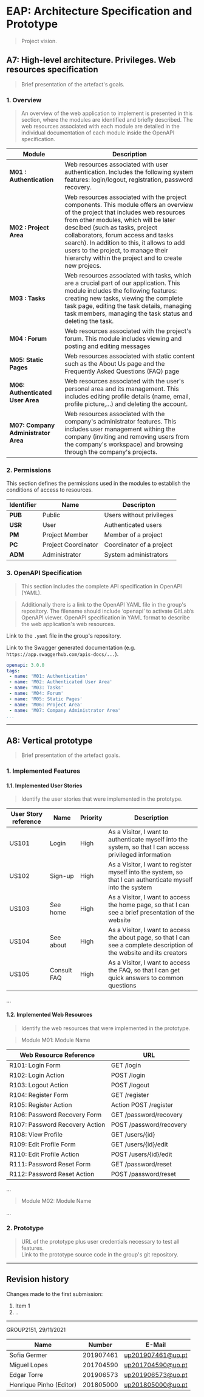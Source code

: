 # EAP: Architecture Specification and Prototype

> Project vision.

## A7: High-level architecture. Privileges. Web resources specification

> Brief presentation of the artefact's goals.

### 1. Overview

> An overview of the web application to implement is presented in this section, where the modules are identified and briefly described. The web resources associated with each module are detailed in the individual documentation of each module inside the OpenAPI specification.  

| Module | Description|
|----|----|
|**M01 : Authentication**| Web resources associated with user authentication. Includes the following system features: login/logout, registration, password recovery.|
|**M02 : Project Area** | Web resources associated with the project components. This module offers an overview of the project that includes web resources from other modules, which will be later descibed (such as tasks, project collaborators, forum access and tasks search). In addition to this, it allows to add users to the project, to manage their hierarchy within the project and to create new projecs.|
|**M03 : Tasks** | Web resources associated with tasks, which are a crucial part of our application. This module includes the following features: creating new tasks, viewing the complete task page, editing the task details, managing task members, managing the task status and deleting the task.|
|**M04 : Forum** | Web resources associated with the project's forum. This module includes viewing and posting and editing messages|
|**M05: Static Pages** | Web resources associated with static content such as the About Us page and the Frequently Asked Questions (FAQ) page|
|**M06: Authenticated User Area** | Web resources associated with the user's personal area and its management. This includes editing profile details (name, email, profile picture,...) and deleting the account.|
|**M07: Company Administrator Area**| Web resources associated with the company's administrator features. This includes user management withing the company (inviting and removing users from the company's workspace) and browsing through the company's projects.|

### 2. Permissions

This section defines the permissions used in the modules to establish the conditions of access to resources.

| Identifier | Name                | Descripton              |
| ---------- | ------------------- | ------------------------|
| **PUB**    | Public              | Users without privileges|
| **USR**    | User                | Authenticated users     |
| **PM**     | Project Member      | Member of a project     |
| **PC**     | Project Coordinator | Coordinator of a project|
| **ADM**    | Administrator       | System administrators   |

### 3. OpenAPI Specification

> This section includes the complete API specification in OpenAPI (YAML).

> Additionally there is a link to the OpenAPI YAML file in the group's repository. The filename should include ‘openapi’ to activate GitLab’s OpenAPI viewer.
OpenAPI specification in YAML format to describe the web application's web resources.

Link to the `.yaml` file in the group's repository.

Link to the Swagger generated documentation (e.g. `https://app.swaggerhub.com/apis-docs/...`).

```yaml
openapi: 3.0.0
tags:
 - name: 'M01: Authentication'
 - name: 'M02: Authenticated User Area'
 - name: 'M03: Tasks'
 - name: 'M04: Forum'
 - name: 'M05: Static Pages'
 - name: 'M06: Project Area'
 - name: 'M07: Company Administrator Area'
...
```

---


## A8: Vertical prototype

> Brief presentation of the artefact goals.

### 1. Implemented Features

#### 1.1. Implemented User Stories

> Identify the user stories that were implemented in the prototype.  

| User Story reference | Name                   | Priority                   | Description                   |
| -------------------- | ---------------------- | -------------------------- | ----------------------------- |
| US101      | Login       | High     | As a Visitor, I want to authenticate myself into the system, so that I can access privileged information                |
| US102      | Sign-up     | High     | As a Visitor, I want to register myself into the system, so that I can authenticate myself into the system              |
| US103      | See home    | High     | As a Visitor, I want to access the home page, so that I can see a brief presentation of the website                     |
| US104      | See about   | High     | As a Visitor, I want to access the about page, so that I can see a complete description of the website and its creators |
| US105      | Consult FAQ | High     | As a Visitor, I want to access the FAQ, so that I can get quick answers to common questions                             |

...

#### 1.2. Implemented Web Resources

> Identify the web resources that were implemented in the prototype.  

> Module M01: Module Name  

| Web Resource Reference | URL                            |
| ---------------------- | ------------------------------ |
| R101: Login Form | GET /login   |
| R102: Login Action  | POST /login |
| R103: Logout Action |POST /logout  |
| R104: Register Form  | GET /register  |
| R105: Register Action |Action POST /register  |
| R106: Password Recovery Form | GET /password/recovery |
| R107: Password Recovery Action | POST /password/recovery |
| R108: View Profile| GET /users/{id} |
| R109: Edit Profile Form |GET /users/{id}/edit  |
| R110: Edit Profile Action | POST /users/{id}/edit |
| R111: Password Reset Form  | GET /password/reset  |
| R112: Password Reset Action   | POST /password/reset   |

...

> Module M02: Module Name  

...

### 2. Prototype

> URL of the prototype plus user credentials necessary to test all features.  
> Link to the prototype source code in the group's git repository.  


---


## Revision history

Changes made to the first submission:
1. Item 1
1. ..

***
GROUP2151, 29/11/2021

| Name                    | Number    | E-Mail            |
| ----------------------- | --------- | ----------------- |
| Sofia Germer            | 201907461 | up201907461@up.pt |
| Miguel Lopes            | 201704590 | up201704590@up.pt |
| Edgar Torre             | 201906573 | up201906573@up.pt |
| Henrique Pinho (Editor) | 201805000 | up201805000@up.pt |
